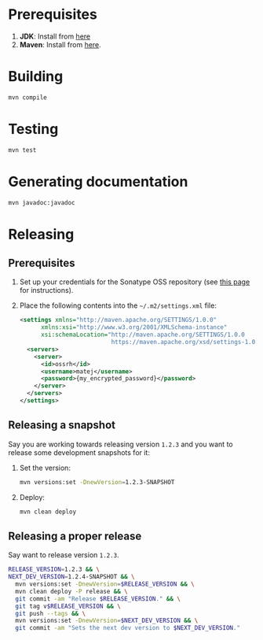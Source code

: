 # Prerequisites

1. __JDK__: Install from [here](http://www.oracle.com/technetwork/java/javase/downloads/index.html)
1. __Maven__: Install from [here](https://maven.apache.org/download.cgi).

# Building

```bash
mvn compile
```

# Testing

```bash
mvn test
```

# Generating documentation

```bash
mvn javadoc:javadoc
```

# Releasing

## Prerequisites

1. Set up your credentials for the Sonatype OSS repository (see [this page](https://maven.apache.org/guides/mini/guide-encryption.html) for instructions).
1. Place the following contents into the `~/.m2/settings.xml` file:

    ```xml
    <settings xmlns="http://maven.apache.org/SETTINGS/1.0.0"
          xmlns:xsi="http://www.w3.org/2001/XMLSchema-instance"
          xsi:schemaLocation="http://maven.apache.org/SETTINGS/1.0.0
                              https://maven.apache.org/xsd/settings-1.0.0.xsd">
      <servers>
        <server>
          <id>ossrh</id>
          <username>matej</username>
          <password>{my_encrypted_password}</password>
        </server>
      </servers>
    </settings>
    ```

## Releasing a snapshot

Say you are working towards releasing version `1.2.3` and you want to release some development snapshots for it:

1. Set the version:

    ```bash
    mvn versions:set -DnewVersion=1.2.3-SNAPSHOT
    ```

1.  Deploy:

    ```bash
    mvn clean deploy
    ```

## Releasing a proper release

Say want to release version `1.2.3`.

```bash
RELEASE_VERSION=1.2.3 && \
NEXT_DEV_VERSION=1.2.4-SNAPSHOT && \
  mvn versions:set -DnewVersion=$RELEASE_VERSION && \
  mvn clean deploy -P release && \
  git commit -am "Release $RELEASE_VERSION." && \
  git tag v$RELEASE_VERSION && \
  git push --tags && \
  mvn versions:set -DnewVersion=$NEXT_DEV_VERSION && \
  git commit -am "Sets the next dev version to $NEXT_DEV_VERSION."
```
